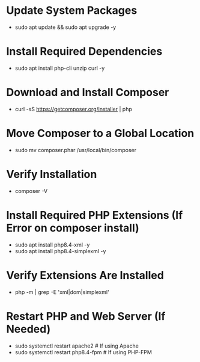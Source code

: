 # Update System Packages
- sudo apt update && sudo apt upgrade -y
# Install Required Dependencies
- sudo apt install php-cli unzip curl -y
# Download and Install Composer
- curl -sS https://getcomposer.org/installer | php
# Move Composer to a Global Location
- sudo mv composer.phar /usr/local/bin/composer
# Verify Installation
- composer -V


# Install Required PHP Extensions (If Error on composer install)
- sudo apt install php8.4-xml -y
- sudo apt install php8.4-simplexml -y
# Verify Extensions Are Installed
- php -m | grep -E 'xml|dom|simplexml'
# Restart PHP and Web Server (If Needed)
- sudo systemctl restart apache2 # If using Apache
- sudo systemctl restart php8.4-fpm  # If using PHP-FPM
